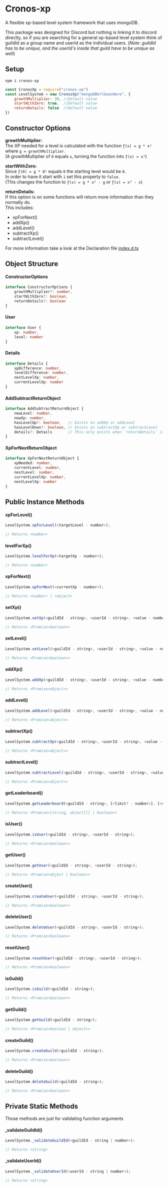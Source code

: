 # Cronos-xp
A flexible xp-based level system framework that uses mongoDB.  

This package was designed for Discord but nothing is linking it to discord directly, so if you are searching for a general xp-based level system think of guildId as a group name and userId as the individual users. (*Note: guildId has to be unique, and the userId's inside that guild have to be unique as well*)


## Setup

```
npm i cronos-xp
```
```js
const CronosXp = require("cronos-xp")
const LevelSystem = new CronosXp("mongoDBUrlGoesHere", {
    growthMultiplier: 30, //Default value
    startWithZero: true,  //Default value
    returnDetails: false  //Default value
})
```
## Constructor Options

**growthMultiplier:**  
The XP needed for a level is calculated with the function ``ƒ(x) = g * x²`` where `g = growthMultiplier`.  
(A growthMultiplier of `0` equals `x`, turning the function into ``ƒ(x) = x³``)

**startWithZero:**  
Since ``ƒ(0) = g * 0²`` equals `0` the starting level would be `0`.  
In order to have it start with `1` set this property to `false`.  
(This changes the function to ``ƒ(x) = g * x² - g`` or ``ƒ(x) = x³ - x``)

**returnDetails:**  
If this option is on some functions will return more information than they normally do.  
This includes:  
* xpForNext()
* addXp()
* addLevel()
* subtractXp()
* subtractLevel()

For more information take a look at the Declaration file [index.d.ts](https://github.com/elttayman-Co/cronos-xp/blob/main/dist/index.d.ts)

## Object Structure
#### ConstructorOptions
```ts
interface ConstructorOptions {
    growthMultiplier?: number,
    startWithZero?: boolean,
    returnDetails?: boolean
}
```
#### User
```ts
interface User {
    xp: number,
    level: number
}
```
#### Details
```ts
interface Details {
    xpDifference: number,
    levelDifference: number,
    nextLevelXp: number,
    currentLevelXp: number
}
```
#### AddSubtractReturnObject
```ts
interface AddSubtractReturnObject {
    newLevel: number,
    newXp: number,
    hasLevelUp?: boolean,   // Exists on addXp or addLevel
    hasLevelDown?: boolean, // Exists on subtractXp or subtractLevel
    details?: Details       // This only exists when `returnDetails` is enabled
}
```
#### XpForNextReturnObject
```ts
interface XpForNextReturnObject {
    xpNeeded: number,
    currentLevel: number,
    nextLevel: number,
    currentLevelXp: number,
    nextLevelXp: number
}
```

## Public Instance Methods

#### xpForLevel()  
```js
LevelSystem.xpForLevel(<targetLevel - number>);

// Returns <number>
```

#### levelForXp()  
```js
LevelSystem.levelForXp(<targetXp - number>);

// Returns <number>
```

#### xpForNext()  
```js
LevelSystem.xpForNext(<currentXp - number>);

// Returns <number> | <object>
```

#### setXp()  
```js
LevelSystem.setXp(<guildId - string>, <userId - string>, <value - number>);

// Returns <Promise<boolean>>
```

#### setLevel()  
```js
LevelSystem.setLevel(<guildId - string>, <userId - string>, <value - number>);

// Returns <Promise<boolean>>
```

#### addXp()  
```js
LevelSystem.addXp(<guildId - string>, <userId - string>, <value - number>);

// Returns <Promise<object>>
```

#### addLevel()  
```js
LevelSystem.addLevel(<guildId - string>, <userId - string>, <value - number>);

// Returns <Promise<object>>
```

#### subtractXp()  
```js
LevelSystem.subtractXp(<guildId - string>, <userId - string>, <value - number>);

// Returns <Promise<object>>
```

#### subtractLevel()  
```js
LevelSystem.subtractLevel(<guildId - string>, <userId - string>, <value - number>);

// Returns <Promise<object>>
```

#### getLeaderboard()  
```js
LevelSystem.getLeaderboard(<guildId - string>, [<limit? - number>], [<startingAt? - number>]);

// Returns <Promise<[string, object][] | boolean>>
```

#### isUser()  
```js
LevelSystem.isUser(<guildId - string>, <userId - string>);

// Returns <Promise<boolean>>
```

#### getUser()  
```js
LevelSystem.getUser(<guildId - string>, <userId - string>);

// Returns <Promise<object | boolean>>
```

#### createUser()  
```js
LevelSystem.createUser(<guildId - string>, <userId - string>);

// Returns <Promise<boolean>>
```

#### deleteUser()  
```js
LevelSystem.deleteUser(<guildId - string>, <userId - string>);

// Returns <Promise<boolean>>
```

#### resetUser()  
```js
LevelSystem.resetUser(<guildId - string>, <userId - string>);

// Returns <Promise<boolean>>
```

#### isGuild()  
```js
LevelSystem.isGuild(<guildId - string>);

// Returns <Promise<boolean>>
```

#### getGuild()  
```js
LevelSystem.getGuild(<guildId - string>);

// Returns <Promise<boolean | object>>
```

#### createGuild()  
```js
LevelSystem.createGuild(<guildId - string>);

// Returns <Promise<boolean>>
```

#### deleteGuild()  
```js
LevelSystem.deleteGuild(<guildId - string>);

// Returns <Promise<boolean>>
```

## Private Static Methods

Those methods are just for validating function arguments  

#### _validateGuildId()  
```js
LevelSystem._validateGuildId(<guildId - string | number>);

// Returns <string>
```

#### _validateUserId()  
```js
LevelSystem._validateUserId(<userId - string | number>);

// Returns <string>
```